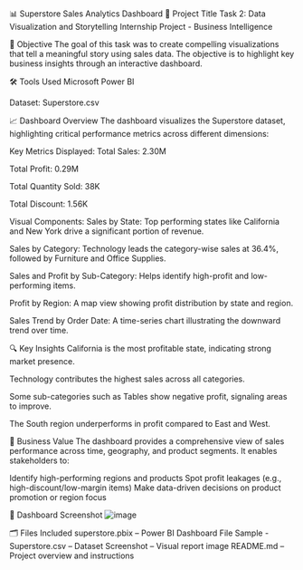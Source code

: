 📊 Superstore Sales Analytics Dashboard
📌 Project Title
Task 2: Data Visualization and Storytelling
Internship Project - Business Intelligence

🧠 Objective
The goal of this task was to create compelling visualizations that tell a meaningful story using sales data. The objective is to highlight key business insights through an interactive dashboard.

🛠 Tools Used
Microsoft Power BI

Dataset: Superstore.csv

📈 Dashboard Overview
The dashboard visualizes the Superstore dataset, highlighting critical performance metrics across different dimensions:

Key Metrics Displayed:
Total Sales: 2.30M

Total Profit: 0.29M

Total Quantity Sold: 38K

Total Discount: 1.56K

Visual Components:
Sales by State: Top performing states like California and New York drive a significant portion of revenue.

Sales by Category: Technology leads the category-wise sales at 36.4%, followed by Furniture and Office Supplies.

Sales and Profit by Sub-Category: Helps identify high-profit and low-performing items.

Profit by Region: A map view showing profit distribution by state and region.

Sales Trend by Order Date: A time-series chart illustrating the downward trend over time.

🔍 Key Insights
California is the most profitable state, indicating strong market presence.

Technology contributes the highest sales across all categories.

Some sub-categories such as Tables show negative profit, signaling areas to improve.

The South region underperforms in profit compared to East and West.

🧠 Business Value
The dashboard provides a comprehensive view of sales performance across time, geography, and product segments. It enables stakeholders to:

Identify high-performing regions and products
Spot profit leakages (e.g., high-discount/low-margin items)
Make data-driven decisions on product promotion or region focus

📸 Dashboard Screenshot
![image](https://github.com/user-attachments/assets/2931bb74-39a9-4b7b-84fe-376150a54fbf)

🗂 Files Included
superstore.pbix – Power BI Dashboard File
Sample - Superstore.csv – Dataset
Screenshot  – Visual report image
README.md – Project overview and instructions


